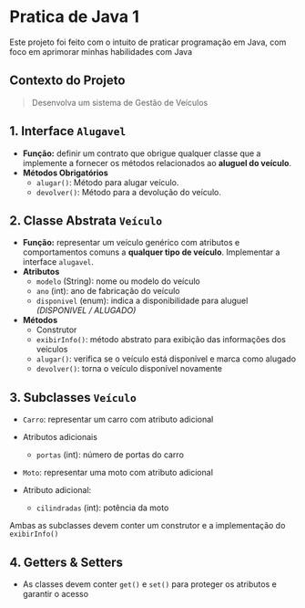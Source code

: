 # Pratica de Java 1
Este projeto foi feito com o intuito de praticar programação em Java, com foco em aprimorar minhas habilidades com Java

## Contexto do Projeto
> Desenvolva um sistema de Gestão de Veículos <br>

## 1. Interface ``Alugavel`` 
- **Função:** definir um contrato que obrigue qualquer classe que a implemente a fornecer os métodos relacionados ao **aluguel do veículo**.<br>
- **Métodos Obrigatórios** 
    - ``alugar()``: Método para alugar veículo.
    - ``devolver()``: Método para a devolução do veículo.

## 2. Classe Abstrata ``Veículo``
- **Função:** representar um veículo genérico com atributos e comportamentos comuns a **qualquer tipo de veículo**. Implementar a interface ``alugavel``.<br>
- **Atributos**
    - ``modelo`` (String): nome ou modelo do veículo
    - ``ano`` (int): ano de fabricação do veículo
    - ``disponivel`` (enum): indica a disponibilidade para aluguel *(DISPONIVEL / ALUGADO)*
- **Métodos**
    - Construtor
    - ``exibirInfo()``: método abstrato para exibição das informações dos veículos
    - ``alugar()``: verifica se o veículo está disponível e marca como alugado
    - ``devolver()``: torna o veículo disponível novamente

## 3. Subclasses ``Veículo``
- ``Carro``: representar um carro com atributo adicional
- Atributos adicionais
    - ``portas`` (int): número de portas do carro

- ``Moto``: representar uma moto com atributo adicional
- Atributo adicional:
    - ``cilindradas`` (int): potência da moto <br>

Ambas as subclasses devem conter um construtor e a implementação do ``exibirInfo()``

## 4. Getters & Setters
- As classes devem conter ``get()`` e ``set()`` para proteger os atributos e garantir o acesso